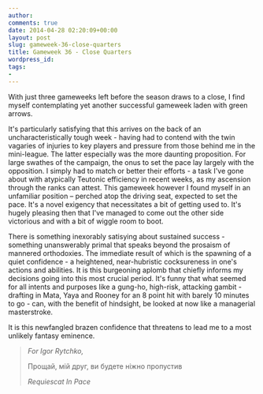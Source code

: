 ```yaml
---
author: 
comments: true
date: 2014-04-28 02:20:09+00:00
layout: post
slug: gameweek-36-close-quarters
title: Gameweek 36 - Close Quarters
wordpress_id: 
tags:
- 
---
```


With just three gameweeks left before the season draws to a close, I find myself contemplating yet another successful gameweek laden with green arrows.

It's particularly satisfying that this arrives on the back of an uncharacteristically tough week - having had to contend with the twin vagaries of injuries to key players and pressure from those behind me in the mini-league. The latter especially was the more daunting proposition. For large swathes of the campaign, the onus to set the pace lay largely with the opposition. I simply had to match or better their efforts - a task I've gone about with atypically Teutonic efficiency in recent weeks, as my ascension through the ranks can attest. This gameweek however I found myself in an unfamiliar position – perched atop the driving seat, expected to set the pace. It's a novel exigency that necessitates a bit of getting used to. It's hugely pleasing then that I've managed to come out the other side victorious and with a bit of wiggle room to boot. 

There is something inexorably satisying about sustained success - something unanswerably primal that speaks beyond the prosaism of mannered orthodoxies. The immediate result of which is the spawning of a quiet confidence - a heightened, near-hubristic cocksureness in one's actions and abilities. It is this burgeoning aplomb that chiefly informs my decisions going into this most crucial period. It's funny that what seemed for all intents and purposes like a gung-ho, high-risk, attacking gambit - drafting in Mata, Yaya and Rooney for an 8 point hit with barely 10 minutes to go - can, with the benefit of hindsight, be looked at now like a managerial masterstroke. 

It is this newfangled brazen confidence that threatens to lead me to a most unlikely fantasy eminence.


> _For Igor Rytchko,_
> 
> Прощай, мій друг, ви будете ніжно пропустив
>
>_Requiescat In Pace_ 



